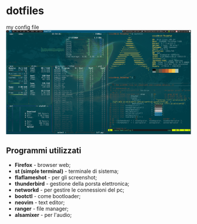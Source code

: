 # dotfiles
my config file
<img src="https://raw.githubusercontent.com/NF02/dotfiles/master/img.png">
## Programmi utilizzati
- **Firefox** - browser web;
- **st (simple terminal)** - terminale di sistema;
- **flaflameshot** - per gli screenshot;
- **thunderbird** - gestione della porsta elettronica;
- **networkd** - per gestire le connessioni del pc;
- **bootctl** - come bootloader;
- **neovim** - text editor;
- **ranger** - file manager;
- **alsamixer** - per l'audio;
